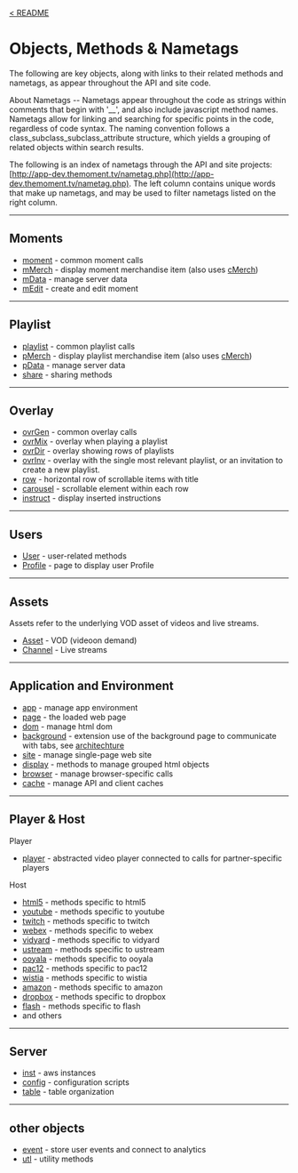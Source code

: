 <a name="top"></a>
[< README](/README.md#top)

# Objects, Methods & Nametags

The following are key objects, along with links to their related methods and nametags, as appear throughout the API and site code.

About Nametags -- Nametags appear throughout the code as strings within comments that begin with '__', and also include javascript method names.  Nametags allow for linking and searching for specific points in the code, regardless of code syntax. The naming convention follows a class_subclass_subclass_attribute structure, which yields a grouping of related objects within search results.

The following is an index of nametags through the API and site projects: [http://app-dev.themoment.tv/nametag.php](http://app-dev.themoment.tv/nametag.php). The left column contains unique words that make up nametags, and may be used to filter nametags listed on the right column.

------------------------------------------------
<a name="moment_object"></a>
## Moments

- [moment](http://app-dev.themoment.tv/nametag.php#moment) - common moment calls
- [mMerch](http://app-dev.themoment.tv/nametag.php#mMerch) - display moment merchandise item (also uses [cMerch](http://app-dev.themoment.tv/nametag.php#cMerch))
- [mData](http://app-dev.themoment.tv/nametag.php#mData) - manage server data
- [mEdit](http://app-dev.themoment.tv/nametag.php#mEdit) - create and edit moment

------------------------------------------------
<a name="playlist_object"></a>
## Playlist

- [playlist](http://app-dev.themoment.tv/nametag.php#playlist) - common playlist calls
- [pMerch](http://app-dev.themoment.tv/nametag.php#pMerch) - display playlist merchandise item (also uses [cMerch](http://app-dev.themoment.tv/nametag.php#cMerch))
- [pData](http://app-dev.themoment.tv/nametag.php#pData) - manage server data
- [share](http://app-dev.themoment.tv/nametag.php#share) - sharing methods

------------------------------------------------
<a name="ovr_object"></a>
## Overlay

- [ovrGen](http://app-dev.themoment.tv/nametag.php#ovrGen) - common overlay calls
- [ovrMix](http://app-dev.themoment.tv/nametag.php#ovrMix) - overlay when playing a playlist
- [ovrDir](http://app-dev.themoment.tv/nametag.php#ovrDir) - overlay showing rows of playlists
- [ovrInv](http://app-dev.themoment.tv/nametag.php#ovrInv) - overlay with the single most relevant playlist, or an invitation to create a new playlist.
- [row](http://app-dev.themoment.tv/nametag.php#row) - horizontal row of scrollable items with title
- [carousel](http://app-dev.themoment.tv/nametag.php#carousel) - scrollable element within each row
- [instruct](http://app-dev.themoment.tv/nametag.php#instruct) - display inserted instructions

------------------------------------------------
<a name="user_object"></a>
## Users

- [User](http://app-dev.themoment.tv/nametag.php#User) - user-related methods
- [Profile](http://app-dev.themoment.tv/nametag.php#Profile) - page to display user Profile

------------------------------------------------
<a name="asset_object"></a>
## Assets

Assets refer to the underlying VOD asset of videos and live streams.

- [Asset](http://app-dev.themoment.tv/nametag.php#asset) - VOD (videoon demand)
- [Channel](http://app-dev.themoment.tv/nametag.php#channel) - Live streams

------------------------------------------------
<a name="app_object"></a>
<a name="env_object"></a>
## Application and Environment

- [app](http://app-dev.themoment.tv/nametag.php#app) - manage app environment
- [page](http://app-dev.themoment.tv/nametag.php#page) - the loaded web page
- [dom](http://app-dev.themoment.tv/nametag.php#dom) - manage html dom
- [background](http://app-dev.themoment.tv/nametag.php#background) - extension use of the background page to communicate with tabs, see [architechture](https://docs.google.com/presentation/d/1z0I-z-dU2qau-QqZyoPZgPbHE68rgtEcpwzHcQTbs1s/edit#slide=id.g24cf0a1029_0_3)
- [site](http://app-dev.themoment.tv/nametag.php#site) - manage single-page web site
- [display](http://app-dev.themoment.tv/nametag.php#display) - methods to manage grouped html objects
- [browser](http://app-dev.themoment.tv/nametag.php#browser) - manage browser-specific calls
- [cache](http://app-dev.themoment.tv/nametag.php#cache) - manage API and client caches

------------------------------------------------
<a name="player_object"></a>
<a name="host_object"></a>
## Player & Host

Player
- [player](http://app-dev.themoment.tv/nametag.php#player) - abstracted video player connected to calls for partner-specific players

Host
- [html5](http://app-dev.themoment.tv/nametag.php#html5) - methods specific to html5
- [youtube](http://app-dev.themoment.tv/nametag.php#youtube) - methods specific to youtube
- [twitch](http://app-dev.themoment.tv/nametag.php#twitch)   - methods specific to twitch
- [webex](http://app-dev.themoment.tv/nametag.php#webex)     - methods specific to webex
- [vidyard](http://app-dev.themoment.tv/nametag.php#vidyard) - methods specific to vidyard
- [ustream](http://app-dev.themoment.tv/nametag.php#ustream) - methods specific to ustream
- [ooyala](http://app-dev.themoment.tv/nametag.php#ooyala) - methods specific to ooyala
- [pac12](http://app-dev.themoment.tv/nametag.php#pac12) - methods specific to pac12
- [wistia](http://app-dev.themoment.tv/nametag.php#wistia) - methods specific to wistia
- [amazon](http://app-dev.themoment.tv/nametag.php#amazon) - methods specific to amazon
- [dropbox](http://app-dev.themoment.tv/nametag.php#dropbox) - methods specific to dropbox
- [flash](http://app-dev.themoment.tv/nametag.php#flash) - methods specific to flash
- and others

------------------------------------------------
<a name="backend_object"></a>
## Server

- [inst](http://app-dev.themoment.tv/nametag.php#inst) - aws instances
- [config](http://app-dev.themoment.tv/nametag.php#conf) - configuration scripts
- [table](http://app-dev.themoment.tv/nametag.php#table) - table organization

------------------------------------------------
<a name="other_object"></a>
## other objects

- [event](http://app-dev.themoment.tv/nametag.php#event) - store user events and connect to analytics
- [utl](http://app-dev.themoment.tv/nametag.php#utl) - utility methods
